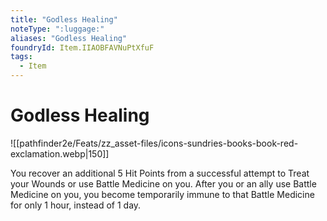 ```yaml
---
title: "Godless Healing"
noteType: ":luggage:"
aliases: "Godless Healing"
foundryId: Item.IIAOBFAVNuPtXfuF
tags:
  - Item
---
```


# Godless Healing
![[pathfinder2e/Feats/zz_asset-files/icons-sundries-books-book-red-exclamation.webp|150]]

You recover an additional 5 Hit Points from a successful attempt to Treat your Wounds or use Battle Medicine on you. After you or an ally use Battle Medicine on you, you become temporarily immune to that Battle Medicine for only 1 hour, instead of 1 day.
